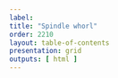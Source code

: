 ```yaml
---
label: 
title: "Spindle whorl"
order: 2210
layout: table-of-contents
presentation: grid
outputs: [ html ]
---
```


